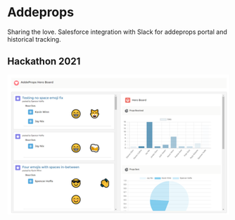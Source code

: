 # Addeprops
Sharing the love.  Salesforce integration with Slack for addeprops portal and historical tracking.

## Hackathon 2021
![Addeprops Hero Board](./media/img/HeroBoard.png "Addeprops Hero Board")


